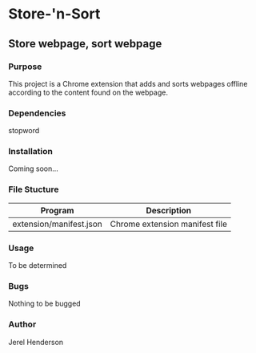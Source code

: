 # Store-'n-Sort
## Store webpage, sort webpage

### Purpose
This project is a Chrome extension that adds and sorts webpages offline according to the content
found on the webpage.

### Dependencies
stopword

### Installation
Coming soon...

### File Stucture
| Program	  | Description						     |
| --------------- |:--------------------------------------------------------:|
|extension/manifest.json | Chrome extension manifest file|

### Usage
To be determined

### Bugs
Nothing to be bugged

### Author
Jerel Henderson
